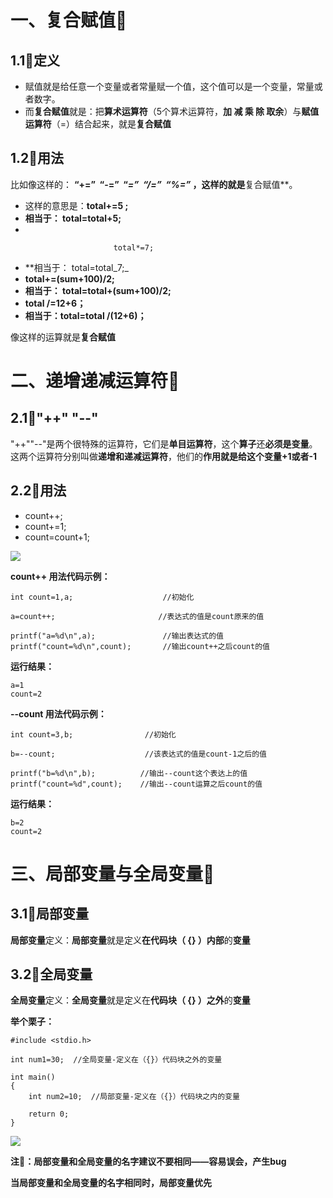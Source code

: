

# 一、复合赋值🌿



## 1.1💠定义

- 赋值就是给任意一个变量或者常量赋一个值，这个值可以是一个变量，常量或者数字。
- 而**复合赋值**就是：把**算术运算符**（5个算术运算符，**加 减 乘 除 取余**）与**赋值运算符**（=）结合起来，就是**复合赋值**



## **1.2💠用法**

比如像这样的： **“+=”  “-=”  “_=”  “/=”  “%=”_ ，这样的就是**复合赋值**。

- 这样的意思是：**total+=5 ;**
- **相当于： total=total+5;**
-  
```
                       total*=7;
```


- **相当于： total=total_7;_
- **total+=(sum+100)/2;**
- **相当于： total=total+(sum+100)/2;**
- **total /=12+6；**
- **相当于：total=total /(12+6)；**

像这样的运算就是**复合赋值**



# **二、递增递减运算符**🌿

<a name="61e04c76"></a>
## **2.1💠**"++" "--"

"++""--"是两个很特殊的运算符，它们是**单目运算符**，这个**算子**还**必须是变量**。这两个运算符分别叫做**递增和递减运算符**，他们的**作用就是给这个变量+1或者-1**


<a name="fa743b83"></a>
## **2.2💠用法**

- count++;
- count+=1;
- count=count+1;

![](https://p3-juejin.byteimg.com/tos-cn-i-k3u1fbpfcp/d242db6474cc450b93b194870f12c2be~tplv-k3u1fbpfcp-zoom-1.image#id=ZLmpL&originalType=binary&ratio=1&rotation=0&showTitle=false&status=done&style=none&title=)

**count++ 用法代码示例：**

```
int count=1,a;                    //初始化

a=count++;                       //表达式的值是count原来的值

printf("a=%d\n",a);               //输出表达式的值
printf("count=%d\n",count);       //输出count++之后count的值
```


**运行结果：**

```
a=1
count=2
```



**--count 用法代码示例：**

```
int count=3,b;                //初始化

b=--count;                    //该表达式的值是count-1之后的值

printf("b=%d\n",b);          //输出--count这个表达上的值
printf("count=%d",count);    //输出--count运算之后count的值
```


**运行结果：**

```
b=2
count=2
```



<a name="25edcc89"></a>
# **三、局部变量与全局变量**🌿

<a name="d696348d"></a>
## **3.1💠局部变量**

**局部变量**定义：**局部变量**就是定义**在代码块（ {} ）内部**的**变量**


<a name="dcec443f"></a>
## **3.2💠全局变量**

**全局变量**定义：**全局变量**就是定义在**代码块（ {} ）之外**的**变量**


**举个栗子：**

```
#include <stdio.h>

int num1=30;  //全局变量-定义在（{}）代码块之外的变量

int main()
{
    int num2=10;  //局部变量-定义在（{}）代码块之内的变量

    return 0;
}
```


![](https://p1-juejin.byteimg.com/tos-cn-i-k3u1fbpfcp/ef148932e985459fb9a7eb269e82d0f0~tplv-k3u1fbpfcp-watermark.image?#id=sHz4N&originalType=binary&ratio=1&rotation=0&showTitle=false&status=done&style=none&title=)

**注🚨：局部变量和全局变量的名字建议不要相同——容易误会，产生bug**

**当局部变量和全局变量的名字相同时，局部变量优先**
